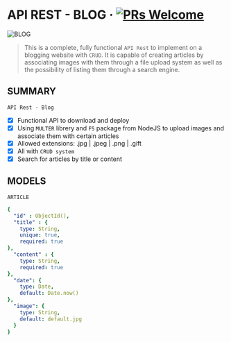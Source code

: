 # API REST - BLOG &middot; [![PRs Welcome](https://img.shields.io/badge/PRs-welcome-brightgreen.svg?style=flat-square)](http://makeapullrequest.com)

![BLOG](https://github.com/abelpriem/API-Rest-Blog/assets/133054841/d466f05e-90ba-4d0c-b41a-cf0d83ebded8)

> This is a complete, fully functional `API Rest` to implement on a blogging website with `CRUD`. It is capable of creating articles by associating images with them through a file upload system as well as the possibility of listing them through a search engine.

## SUMMARY

`API Rest - Blog`
- [x] Functional API to download and deploy
- [x] Using `MULTER` librery and `FS` package from NodeJS to upload images and associate them with certain articles
- [x] Allowed extensions: .jpg | .jpeg | .png | .gift
- [x] All with `CRUD system`
- [x] Search for articles by title or content

## MODELS

`ARTICLE`

```yaml
{
  "id" : ObjectId(),
  "title" : {
    type: String,
    unique: true,
    required: true
},
  "content" : {
    type: String,
    required: true
},
  "date": {
    type: Date,
    default: Date.now()
},
  "image": {
    type: String,
    default: default.jpg
  }
}

